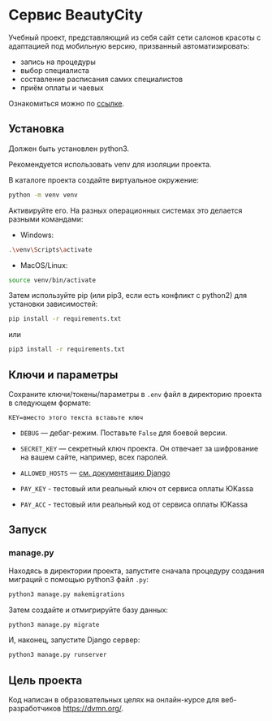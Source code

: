 # Сервис BeautyCity

Учебный проект, представляющий из себя сайт сети салонов красоты с адаптацией под мобильную версию, призванный автоматизировать:
- запись на процедуры
- выбор специалиста
- составление расписания самих специалистов
- приём оплаты и чаевых

Ознакомиться можно по [ссылке](https://beautycity.jmuriki.ru).

## Установка

Должен быть установлен python3.

Рекомендуется использовать venv для изоляции проекта.

В каталоге проекта создайте виртуальное окружение:

```sh
python -m venv venv
```

Активируйте его. На разных операционных системах это делается разными командами:

- Windows:
```sh
.\venv\Scripts\activate
```

- MacOS/Linux:
```sh
source venv/bin/activate
```

Затем используйте pip (или pip3, если есть конфликт с python2) для установки зависимостей:

```sh
pip install -r requirements.txt
```
или
```sh
pip3 install -r requirements.txt
```

## Ключи и параметры

Сохраните ключи/токены/параметры в `.env` файл в директорию проекта в следующем формате:

```
KEY=вместо этого текста вставьте ключ
```

- `DEBUG` — дебаг-режим. Поставьте `False` для боевой версии.
- `SECRET_KEY` — секретный ключ проекта. Он отвечает за шифрование на вашем сайте, например, всех паролей.
- `ALLOWED_HOSTS` — [см. документацию Django](https://docs.djangoproject.com/en/3.2/ref/settings/#allowed-hosts)

- `PAY_KEY` - тестовый или реальный ключ от сервиса оплаты ЮKassa
- `PAY_ACC` - тестовый или реальный код от сервиса оплаты ЮKassa

## Запуск

### manage.py

Находясь в директории проекта, запустите сначала процедуру создания миграций с помощью python3 файл `.py`:

```sh
python3 manage.py makemigrations
```
Затем создайте и отмигрируйте базу данных:

```sh
python3 manage.py migrate
```

И, наконец, запустите Django сервер:

```sh
python3 manage.py runserver
```

## Цель проекта

Код написан в образовательных целях на онлайн-курсе для веб-разработчиков https://dvmn.org/.
